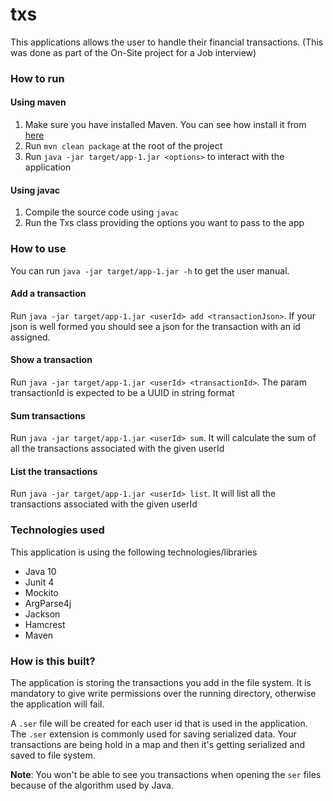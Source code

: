 # txs
This applications allows the user to handle their financial transactions. (This was done as part of the On-Site project for a Job interview)

### How to run

#### Using maven

1. Make sure you have installed Maven. You can see how install it from [here](https://maven.apache.org/)
2. Run `mvn clean package` at the root of the project
3. Run `java -jar target/app-1.jar <options>` to interact with the application

#### Using javac

1. Compile the source code using `javac`
2. Run the Txs class providing the options you want to pass to the app

### How to use

You can run `java -jar target/app-1.jar -h` to get the user manual. 

#### Add a transaction

Run `java -jar target/app-1.jar <userId> add <transactionJson>`. 
If your json is well formed you should see a json for the transaction with an id assigned.

#### Show a transaction

Run `java -jar target/app-1.jar <userId> <transactionId>`. The param transactionId is expected to be a UUID in string format

#### Sum transactions

Run `java -jar target/app-1.jar <userId> sum`. It will calculate the sum of all the transactions associated with the given userId

#### List the transactions

Run `java -jar target/app-1.jar <userId> list`. It will list all the transactions  associated with the given userId

### Technologies used

This application is using the following technologies/libraries

- Java 10
- Junit 4
- Mockito
- ArgParse4j
- Jackson
- Hamcrest
- Maven

### How is this built?

The application is storing the transactions you add in the file system. 
It is mandatory to give write permissions over the running directory, otherwise the application will fail.

A `.ser` file will be created for each user id that is used in the application. 
The `.ser` extension is commonly used for saving serialized data. 
Your transactions are being hold in a map and then it's getting serialized and saved to file system. 

**Note**: You won't be able to see you transactions when opening the `ser` files because of the algorithm used by Java.

    
